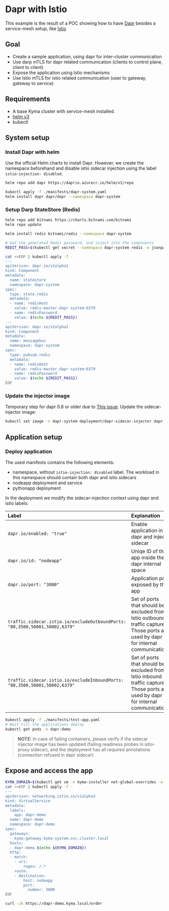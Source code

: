 # Dapr with Istio

This example is the result of a POC showing how to have [Dapr](https://dapr.io/) besides a service-mesh setup, like [Istio](https://istio.io/latest/)

## Goal
- Create a sample application, using dapr for inter-cluster communication
- Use darp mTLS for dapr related communication (clients to control plane, client to client)
- Expose the application using Istio mechanisms
- Use Istio mTLS for istio related communication (user to gateway, gateway to service)

## Requirements
- A base Kyma cluster with service-mesh installed.
- [helm v3](https://helm.sh/)
- kubectl

## System setup

### Install Dapr with helm
Use the official Helm charts to install Dapr. However, we create the namespace beforehand and disable istio sidecar injection using the label `istio-injection: disabled`.

```bash
helm repo add dapr https://daprio.azurecr.io/helm/v1/repo

kubectl apply -f ./manifests/dapr-system.yaml
helm install dapr dapr/dapr --namespace dapr-system
```

### Setup Darp StateStore (Redis)
```bash
helm repo add bitnami https://charts.bitnami.com/bitnami
helm repo update

helm install redis bitnami/redis --namespace dapr-system

# Get the generated Redis password, and inject into the components
REDIT_PASS=$(kubectl get secret --namespace dapr-system redis -o jsonpath="{.data.redis-password}" | base64 --decode)

cat <<EOF | kubectl apply -f -
---
apiVersion: dapr.io/v1alpha1
kind: Component
metadata:
  name: statestore
  namespace: dapr-system
spec:
  type: state.redis
  metadata:
  - name: redisHost
    value: redis-master.dapr-system:6379
  - name: redisPassword
    value: $(echo ${REDIT_PASS})
---
apiVersion: dapr.io/v1alpha1
kind: Component
metadata:
  name: messagebus
  namespace: dapr-system
spec:
  type: pubsub.redis
  metadata:
  - name: redisHost
    value: redis-master.dapr-system:6379
  - name: redisPassword
    value: $(echo ${REDIT_PASS})
EOF
```

###  Update the injector image
Temporary step for dapr 0.8 or older due to [This issue](https://github.com/dapr/dapr/issues/1650). 
Update the sidecar-injector image:

```bash
kubectl set image -n dapr-system deployment/dapr-sidecar-injector dapr-sidecar-injector=piotrmsc/dapr:dev2 --record
```

## Application setup

### Deploy application
The used manifests contains the following elements:
- namespace, without `istio-injection: disabled` label. The workload in this namespace should contain both dapr and istio sidecars
- nodeapp deployment and service
- pythonapp deployment

In the deployment we modify the sidecar-injection context using dapr and istio labels:

| Label | Explanation |
| :--- | :--- | 
| `dapr.io/enabled: "true"` | Enable application in dapr and inject sidecar |
| `dapr.io/id: "nodeapp"` | Uniqe ID of the app inside the dapr internal space |
| `dapr.io/port: "3000"` | Application port exposed by the app |
| `traffic.sidecar.istio.io/excludeOutboundPorts: "80,3500,50001,50002,6379"` | Set of ports that should be excluded from Istio outbound traffic capture. Those ports are used by dapr for internal communication.
| `traffic.sidecar.istio.io/excludeInboundPorts: "80,3500,50001,50002,6379"` | Set of ports that should be excluded from Istio inbound traffic capture. Those ports are used by dapr for internal communication.

```bash
kubectl apply -f ./manifests/test-app.yaml
# Wait till the applications deploy 
kubectl get pods -n dapr-demo
```

>**NOTE:** In case of failing containers, please verify if the sidecar injector image has been updated (failing readiness probes in istio-proxy sidecar), and the deployment has all required annotations (connection refused in dapr sidecar)

## Expose and access the app
```bash
KYMA_DOMAIN=$(kubectl get cm -n kyma-installer net-global-overrides -o jsonpath='{.data.global\.ingress\.domainName}')
cat <<EOF | kubectl apply -f -
---
apiVersion: networking.istio.io/v1alpha3
kind: VirtualService
metadata:
  labels:
    app: dapr-demo
  name: dapr-demo
  namespace: dapr-demo
spec:
  gateways:
  - kyma-gateway.kyma-system.svc.cluster.local
  hosts:
  - dapr-demo.$(echo ${KYMA_DOMAIN})
  http:
  - match:
    - uri:
        regex: /.*
    route:
    - destination:
        host: nodeapp
        port:
          number: 3000
EOF

curl -ik https://dapr-demo.kyma.local/order
```

